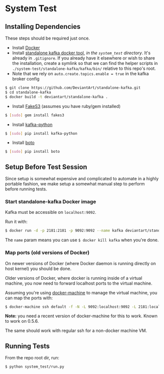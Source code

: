 # System Test

## Installing Dependencies

These steps should be required just once.

 - Install [Docker](https://docker.io)
 - Install [standalone kafka docker tool](https://github.com/DeviantArt/standalone-kafka), _in the `system_test` directory_. It's already in `.gitignore`. If you already have it elsewhere or wish to share the installation, create a symlink so that we can find the helper scripts in `./system-test/standalone-kafka/kafka/bin/` relative to this repo's root.
  - Note that we rely on `auto.create.topics.enable = true` in the kafka broker config
```sh
$ git clone https://github.com/DeviantArt/standalone-kafka.git
$ cd standalone-kafka
$ docker build -t deviantart/standalone-kafka .
```
 - Install [FakeS3](https://github.com/jubos/fake-s3) (assumes you have ruby/gem installed)
```sh
$ [sudo] gem install fakes3
```
 - Install [kafka-python](https://github.com/dpkp/kafka-python)
```sh
$ [sudo] pip install kafka-python
```
 - Install [boto](https://github.com/boto/boto)
```sh
$ [sudo] pip install boto
```

## Setup Before Test Session

Since setup is somewhat expensive and complicated to automate in a highly portable fashion, we
make setup a somewhat manual step to perform before running tests.

### Start standalone-kafka Docker image

Kafka must be accessible on `localhost:9092`.

Run it with:

```sh
$ docker run -d -p 2181:2181 -p 9092:9092 --name kafka deviantart/standalone-kafka
```

The `name` param means you can use `$ docker kill kafka` when you're done.

### Map ports (old versions of Docker)

On newer versions of Docker (where Docker daemon is running directly on host kernel) you should be done.

Older versions of Docker, where docker is running inside of a virtual machine, you now need to forward localhost ports to the virtual machine.

Assuming you're using [docker-machine](https://docs.docker.com/machine/overview/) to manage the virtual machine, you can map the ports with:

```sh
$ docker-machine ssh default -f -N -L 9092:localhost:9092 -L 2181:localhost:2181
```

**Note:** you need a recent version of docker-machine for this to work. Known to work on 0.5.6.

The same should work with regular ssh for a non-docker machine VM.


## Running Tests

From the repo root dir, run:

```sh
$ python system_test/run.py
```
